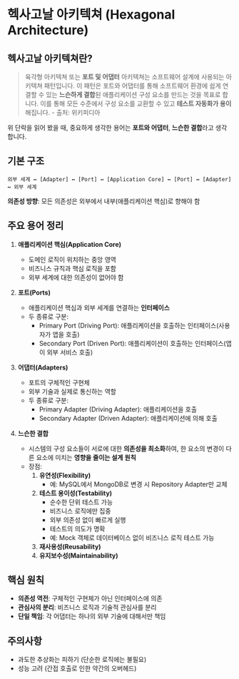 # 헥사고날 아키텍쳐 (Hexagonal Architecture)

## 헥사고날 아키텍쳐란?

> 육각형 아키텍쳐 또는 **포트 및 어댑터** 아키텍쳐는 소프트웨어 설계에 사용되는 아키텍쳐 패턴입니다. 이 패턴은 포트와 어댑터를 통해 소프트웨어 환경에 쉽게 연결할 수 있는 **느슨하게 결합**된 애플리케이션 구성 요소를 만드는 것을 목표로 합니다. 이를 통해 모든 수준에서 구성 요소를 교환할 수 있고 **테스트 자동화가 용이**해집니다. - 출처: 위키피디아

위 단락을 읽어 봤을 때, 중요하게 생각한 용어는 **포트와 어댑터**, **느슨한 결합**라고 생각합니다.

## 기본 구조

```
외부 세계 ↔ [Adapter] ↔ [Port] ↔ [Application Core] ↔ [Port] ↔ [Adapter] ↔ 외부 세계
```

**의존성 방향**: 모든 의존성은 외부에서 내부(애플리케이션 핵심)로 향해야 함

## 주요 용어 정리

1. **애플리케이션 핵심(Application Core)**

   - 도메인 로직이 위치하는 중앙 영역
   - 비즈니스 규칙과 핵심 로직을 포함
   - 외부 세계에 대한 의존성이 없어야 함

2. **포트(Ports)**

   - 애플리케이션 핵심과 외부 세계를 연결하는 **인터페이스**
   - 두 종류로 구분:
     - Primary Port (Driving Port): 애플리케이션을 호출하는 인터페이스(사용자가 앱을 호출)
     - Secondary Port (Driven Port): 애플리케이션이 호출하는 인터페이스(앱이 외부 서비스 호출)

3. **어댑터(Adapters)**

   - 포트의 구체적인 구현체
   - 외부 기술과 실제로 통신하는 역할
   - 두 종류로 구분:
     - Primary Adapter (Driving Adapter): 애플리케이션을 호출
     - Secondary Adapter (Driven Adapter): 애플리케이션에 의해 호출

4. **느슨한 결합**
   - 시스템의 구성 요소들이 서로에 대한 **의존성을 최소화**하여, 한 요소의 변경이 다른 요소에 미치는 **영향을 줄이는 설계 원칙**
   - 장점:
     1. **유연성(Flexibility)**
        - 예: MySQL에서 MongoDB로 변경 시 Repository Adapter만 교체
     2. **테스트 용이성(Testability)**
        - 순수한 단위 테스트 가능
        - 비즈니스 로직에만 집중
        - 외부 의존성 없이 빠르게 실행
        - 테스트의 의도가 명확
        - 예: Mock 객체로 데이터베이스 없이 비즈니스 로직 테스트 가능
     3. **재사용성(Reusability)**
     4. **유지보수성(Maintainability)**

## 핵심 원칙

- **의존성 역전**: 구체적인 구현체가 아닌 인터페이스에 의존
- **관심사의 분리**: 비즈니스 로직과 기술적 관심사를 분리
- **단일 책임**: 각 어댑터는 하나의 외부 기술에 대해서만 책임

## 주의사항

- 과도한 추상화는 피하기 (단순한 로직에는 불필요)
- 성능 고려 (간접 호출로 인한 약간의 오버헤드)
